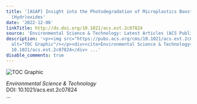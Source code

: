 ```yaml
---
title: '[ASAP] Insight into the Photodegradation of Microplastics Boosted by Iron
  (Hydr)oxides'
date: '2022-12-06'
linkTitle: http://dx.doi.org/10.1021/acs.est.2c07824
source: 'Environmental Science & Technology: Latest Articles (ACS Publications)'
description: '<p><img src="https://pubs.acs.org/cms/10.1021/acs.est.2c07824/asset/images/medium/es2c07824_0006.gif"
  alt="TOC Graphic"/></p><div><cite>Environmental Science & Technology</cite></div><div>DOI:
  10.1021/acs.est.2c07824</div> ...'
disable_comments: true
---
```

<p><img src="https://pubs.acs.org/cms/10.1021/acs.est.2c07824/asset/images/medium/es2c07824_0006.gif" alt="TOC Graphic"/></p><div><cite>Environmental Science & Technology</cite></div><div>DOI: 10.1021/acs.est.2c07824</div> ...